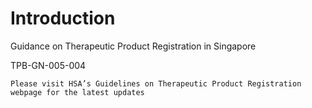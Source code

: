 # Introduction

Guidance on Therapeutic Product Registration in Singapore

TPB-GN-005-004

```
Please visit HSA’s Guidelines on Therapeutic Product Registration webpage for the latest updates
```